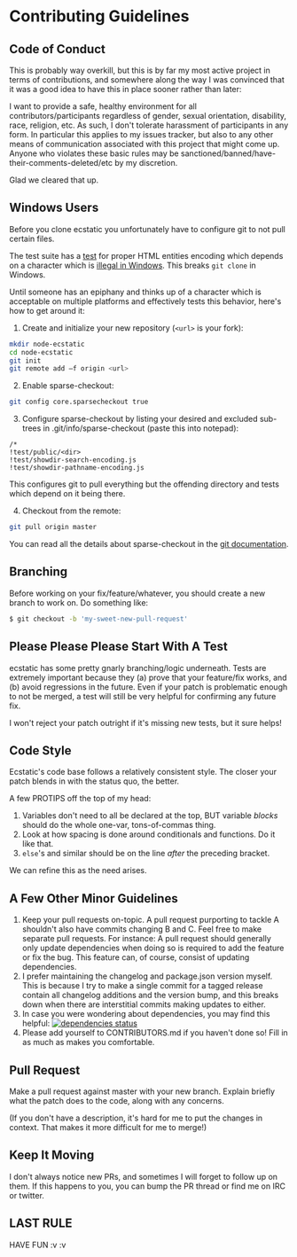 # Contributing Guidelines

## Code of Conduct

This is probably way overkill, but this is by far my most active project in
terms of contributions, and somewhere along the way I was convinced that it
was a good idea to have this in place sooner rather than later:

I want to provide a safe, healthy environment for all contributors/participants
regardless of gender, sexual orientation, disability, race, religion, etc.
As such, I don't tolerate harassment of participants in any form. In particular
this applies to my issues tracker, but also to any other means of communication
associated with this project that might come up. Anyone who violates these
basic rules may be sanctioned/banned/have-their-comments-deleted/etc by my
discretion.

Glad we cleared that up.

## Windows Users

Before you clone ecstatic you unfortunately have to configure git to not pull
certain files.

The test suite has a
[test](https://github.com/jfhbrook/node-ecstatic/blob/master/test/showdir-pathname-encoding.js#L28-L29)
for proper HTML entities encoding which depends on a character which is
[illegal in Windows](https://github.com/jfhbrook/node-ecstatic/issues/172).
This breaks `git clone` in Windows.

Until someone has an epiphany and thinks up of a character which is acceptable
on multiple platforms and effectively tests this behavior, here's how to get
around it:

1. Create and initialize your new repository (`<url>` is your fork):

```bash
mkdir node-ecstatic
cd node-ecstatic
git init
git remote add –f origin <url>
```

2. Enable sparse-checkout:

```bash
git config core.sparsecheckout true
```

3. Configure sparse-checkout by listing your desired and excluded sub-trees
   in .git/info/sparse-checkout (paste this into notepad):

```
/*
!test/public/<dir>
!test/showdir-search-encoding.js
!test/showdir-pathname-encoding.js
```

This configures git to pull everything but the offending directory and tests which depend on it being there.

4. Checkout from the remote:

```bash
git pull origin master
```

You can read all the details about sparse-checkout in the
[git documentation](https://git-scm.com/docs/git-read-tree#_sparse_checkout).

## Branching

Before working on your fix/feature/whatever, you should create a new branch to
work on. Do something like:

```sh
$ git checkout -b 'my-sweet-new-pull-request'
```

## Please Please Please Start With A Test

ecstatic has some pretty gnarly branching/logic underneath. Tests are extremely
important because they (a) prove that your feature/fix works, and (b) avoid
regressions in the future. Even if your patch is problematic enough to not be
merged, a test will still be very helpful for confirming any future fix.

I won't reject your patch outright if it's missing new tests, but it sure
helps!

## Code Style

Ecstatic's code base follows a relatively consistent style. The closer your
patch blends in with the status quo, the better.

A few PROTIPS off the top of my head:

1. Variables don't need to all be declared at the top, BUT variable *blocks*
should do the whole one-var, tons-of-commas thing.
2. Look at how spacing is done around conditionals and functions. Do it like
that. 
3. `else`'s and similar should be on the line *after* the preceding bracket.

We can refine this as the need arises.

## A Few Other Minor Guidelines

1. Keep your pull requests on-topic. A pull request purporting to tackle A
shouldn't also have commits changing B and C. Feel free to make separate pull
requests. For instance: A pull request should generally only update
dependencies when doing so is required to add the feature or fix the bug. This
feature can, of course, consist of updating dependencies.
2. I prefer maintaining the changelog and package.json version myself. This is
because I try to make a single commit for a tagged release contain all
changelog additions and the version bump, and this breaks down when there are
interstitial commits making updates to either.
3. In case you were wondering about dependencies, you may find this helpful:
[![dependencies status](https://david-dm.org/jfhbrook/node-ecstatic.svg)](https://david-dm.org/jfhbrook/node-ecstatic)
4. Please add yourself to CONTRIBUTORS.md if you haven't done so! Fill in as
much as makes you comfortable.

## Pull Request

Make a pull request against master with your new branch. Explain briefly what
the patch does to the code, along with any concerns.

(If you don't have a description, it's hard for me to put the changes in
context. That makes it more difficult for me to merge!)

## Keep It Moving

I don't always notice new PRs, and sometimes I will forget to follow up on
them. If this happens to you, you can bump the PR thread or find me on
IRC or twitter.

## LAST RULE

HAVE FUN :v :v

